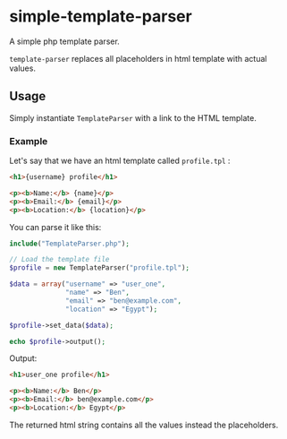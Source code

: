 # simple-template-parser

A simple php template parser.

`template-parser` replaces all placeholders in html template with actual values.

## Usage

Simply instantiate `TemplateParser` with a link to the HTML template.

### Example
Let's say that we have an html template called ``profile.tpl`` :

```html
<h1>{username} profile</h1>

<p><b>Name:</b> {name}</p>
<p><b>Email:</b> {email}</p>
<p><b>Location:</b> {location}</p>
```

You can parse it like this:

``` php
include("TemplateParser.php");

// Load the template file
$profile = new TemplateParser("profile.tpl");

$data = array("username" => "user_one", 
              "name" => "Ben",
              "email" => "ben@example.com",
              "location" => "Egypt");

$profile->set_data($data);

echo $profile->output();
```

Output:

```html
<h1>user_one profile</h1>

<p><b>Name:</b> Ben</p> 
<p><b>Email:</b> ben@example.com</p> 
<p><b>Location:</b> Egypt</p>
```

The returned html string contains all the values instead the placeholders.
